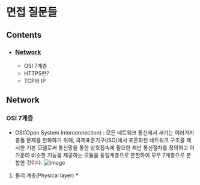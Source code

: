 # 면접 질문들
## Contents
* ### [Network](https://github.com/JH-TT/CS_Practice/blob/main/Contents/Interview.md#network-1)
  * OSI 7계층
  * HTTPS란?
  * TCP와 IP
## Network
### OSI 7계층
* OSI(Open System Interconnection) : 모든 네트웨크 통신에서 새기는 여러가지 충돌 문제를 완화하기 위해, 국제표준기구(ISO)에서 표준화된 네트워크 구조를 제시한 기본 모델로써 통신망을 통한 상호접속에 필요한 제반 통신절차를 정의하고 이 가운데 비슷한 기능을 제공하는 모듈을 동일계층으로 분할하여 모두 7계층으로 분할한 것이다.
![image](https://user-images.githubusercontent.com/79801565/128395252-8ffa674b-6ff6-4347-aad3-4eea7497782a.png)
1. 물리 계층(Physical layer)
    * 
